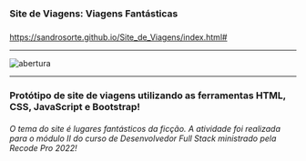 # <h3>Site de Viagens: Viagens Fantásticas<h3>
  https://sandrosorte.github.io/Site_de_Viagens/index.html# <hr>
![abertura](https://github.com/SandroSorte/Site_de_Viagens/assets/108229719/3ea6a7a2-3c15-4ebc-9f28-27ecd441b752)<hr>
<h3>Protótipo de site de viagens utilizando as ferramentas HTML, CSS, JavaScript e Bootstrap!</h3>
<h6>O tema do site é lugares fantásticos da ficção. A atividade foi realizada para o módulo II do curso de Desenvolvedor Full Stack ministrado pela Recode Pro 2022! </h6>

